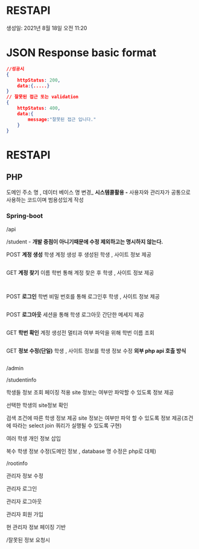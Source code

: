 # RESTAPI

생성일: 2021년 8월 18일 오전 11:20

# JSON Response basic format

```json
//성공시
{
	httpStatus: 200,
	data:{.....}
}
// 잘못된 접근 또는 validation 
{
	httpStatus: 400,
	data:{
		message:"잘못된 접근 입니다."
	}
}
```

# RESTAPI

## PHP

도메인 주소 명 , 데이터 베이스 명 변경_ **시스템콜활용
-** 사용자와 관리자가 공통으로 사용하는 코드이며 범용성있게 작성

### Spring-boot

/api

/student - **개발 중점이 아니기때문에 수정 제외하고는 명시하지 않는다.**

POST
**계정 생성**
학생 계정 생성 후 생성된 학생 , 사이트 정보 제공

```json

```

GET
**계정 찾기**
이름 학번 통해 계정 찾은 후 학생 , 사이트 정보 제공

```json
 
```

POST
**로그인**
학번 비밀 번호를 통해 로그인후 학생 , 사이트 정보 제공

```json

```

POST
**로그아웃**
세션을 통해 학생 로그아웃 간단한 메세지 제공

```json

```

GET
**학번 확인**
계정 생성전 멀티과 여부 파악을 위해 학번 이름 조회

```json

```

GET
**정보 수정(단일)**
학생 , 사이트 정보를 학생 정보 수정 **외부 php api 호출 방식**

```json

```

/admin

/studentinfo

학생들 정보 조회 페이징 적용 site 정보는 여부만 파악할 수 있도록 정보 제공

선택한 학생의 site정보 확인

검색 조건에 따른 학생 정보 제공 site 정보는 여부만 파악 할 수 있도록 정보 제공(조건에 따라는 select join 쿼리가 실행될 수 있도록 구현)

여러 학생 개인 정보 삽입

복수 학생 정보 수정(도메인 정보 , database 명 수정은 php로 대체)

/rootinfo

관리자 정보 수정

관리자 로그인

관리자 로그아웃

관리자 회원 가입

현 관리자 정보 페이징 기반

/잘못된 정보 요청시